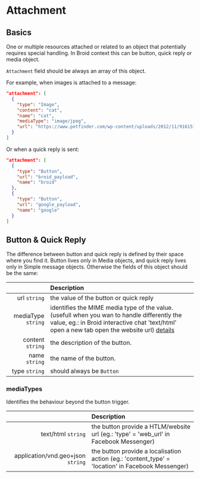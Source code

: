 
# Attachment

## Basics

One or multiple resources attached or related to an object that potentially requires special handling.
In Broid context this can be button, quick reply or media object.

`Attachment` field should be always an array of this object.


For example, when images is attached to a message:

```json
"attachment": [
  {
    "type": "Image",
    "content": "cat",
    "name": "cat",
    "mediaType": "image/jpeg",
    "url": "https://www.petfinder.com/wp-content/uploads/2012/11/91615172-find-a-lump-on-cats-skin-632x475.jpg"
  }
]
```

Or when a quick reply is sent:

```json
"attachment": [
  {
    "type": "Button",
    "url": "broid_payload",
    "name": "broid"
  },
  {
    "type": "Button",
    "url": "google_payload",
    "name": "google"
  }
]
```

## Button & Quick Reply

The difference between button and quick reply is defined by their space where you find it.
Button lives only in Media objects, and quick reply lives only in Simple message objects.
Otherwise the fields of this object should be the same:

|                      | Description                                                                                                                                                                         |
|---------------------:|:------------------------------------------------------------------------------------------------------------------------------------------------------------------------------------|
|       url ``string`` | the value of the button or quick reply                                                                                                                                              |
| mediaType ``string`` | identifies the MIME media type of the value. (usefull when you wan to handle differently the value, eg.: in Broid interactive chat 'text/html' open a new tab open the website url) [details](/activitystreams/object/fields/attachment/#button-quick-reply) |
|   content ``string`` | the description of the button.                                                                                                                                                      |
|      name ``string`` | the name of the button.                                                                                                                                                             |
|      type ``string`` | should always be `Button`                                                                                                                                                           |

### mediaTypes

Identifies the behaviour beyond the button trigger.

|                      | Description                                                                                                                                                                    |
|---------------------:|:------------------------------------------------|
| text/html ``string`` | the button provide a HTLM/website url  (eg.: 'type' = 'web_url' in Facebook Messenger)          |
| application/vnd.geo+json ``string`` | the button provide a localisation action (eg.: 'content_type' = 'location' in Facebook Messenger)          |


